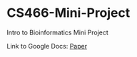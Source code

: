 # CS466-Mini-Project
Intro to Bioinformatics Mini Project

Link to Google Docs: [Paper](https://docs.google.com/document/d/1-McSf4ZT1TPNfn0_Er0sGCpLtRS3tB_HOOIGxq2OvKc/edit#)
